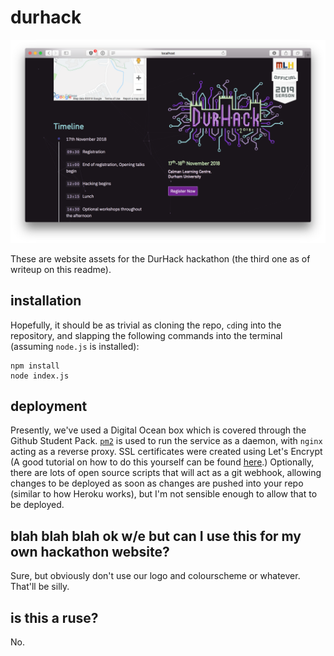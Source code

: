 # durhack

![hello world](screenshot.png)

These are website assets for the DurHack hackathon (the third one as of writeup on this readme).

## installation

Hopefully, it should be as trivial as cloning the repo, `cd`ing into the repository, and slapping the following commands into the terminal (assuming `node.js` is installed):

```
npm install
node index.js
```

## deployment

Presently, we've used a Digital Ocean box which is covered through the Github Student Pack. [`pm2`](http://pm2.keymetrics.io) is used to run the service as a daemon, with `nginx` acting as a reverse proxy. SSL certificates were created using Let's Encrypt (A good tutorial on how to do this yourself can be found [here](https://www.digitalocean.com/community/tutorials/how-to-secure-nginx-with-let-s-encrypt-on-ubuntu-16-04).) Optionally, there are lots of open source scripts that will act as a git webhook, allowing changes to be deployed as soon as changes are pushed into your repo (similar to how Heroku works), but I'm not sensible enough to allow that to be deployed.

## blah blah blah ok w/e but can I use this for my own hackathon website?

Sure, but obviously don't use our logo and colourscheme or whatever. That'll be silly.

## is this a ruse?

No.
